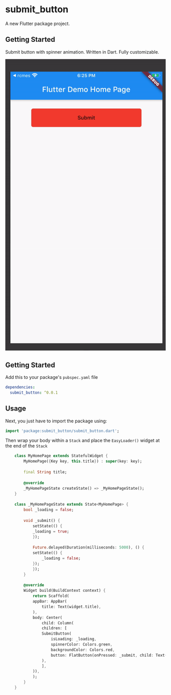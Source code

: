 # submit_button

A new Flutter package project.

## Getting Started

Submit button with spinner animation. Written in Dart. Fully customizable.

![Screenshot](https://github.com/efikas/submit_button/blob/master/ezgif-7-04d64220d438.gif)
## Getting Started

Add this to your package's `pubspec.yaml` file

```yaml
dependencies:
  submit_button: ^0.0.1
```

## Usage

Next, you just have to import the package using:

```dart
import 'package:submit_button/submit_button.dart';
```

Then wrap your body within a `Stack` and place the `EasyLoader()` widget at the end of the `Stack`

```dart
    class MyHomePage extends StatefulWidget {
        MyHomePage({Key key, this.title}) : super(key: key);

        final String title;

        @override
        _MyHomePageState createState() => _MyHomePageState();
    }

    class _MyHomePageState extends State<MyHomePage> {
        bool _loading = false;

        void _submit() {
            setState(() {
            _loading = true;
            });

            Future.delayed(Duration(milliseconds: 5000), () {
            setState(() {
                _loading = false;
            });
            });
        }

        @override
        Widget build(BuildContext context) {
            return Scaffold(
            appBar: AppBar(
                title: Text(widget.title),
            ),
            body: Center(
                child: Column(
                children: [
                SubmitButton(
                    isLoading: _loading,
                    spinnerColor: Colors.green,
                    backgroundColor: Colors.red,
                    button: FlatButton(onPressed: _submit, child: Text("Submit")),
                ),
                ],
            )),
            );
        }
    }

```
